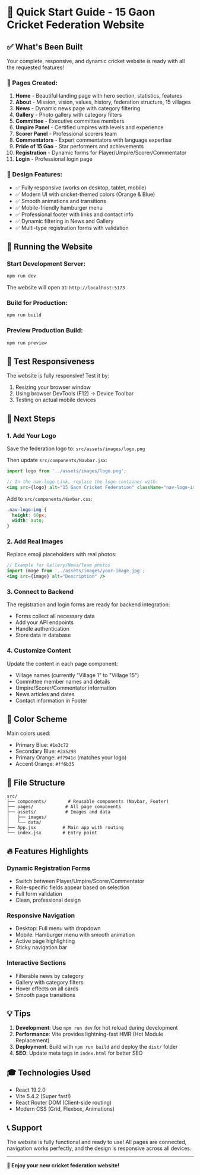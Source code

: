 # 🏏 Quick Start Guide - 15 Gaon Cricket Federation Website

## ✅ What's Been Built

Your complete, responsive, and dynamic cricket website is ready with all the requested features!

### 📄 Pages Created:

1. **Home** - Beautiful landing page with hero section, statistics, features
2. **About** - Mission, vision, values, history, federation structure, 15 villages
3. **News** - Dynamic news page with category filtering
4. **Gallery** - Photo gallery with category filters
5. **Committee** - Executive committee members
6. **Umpire Panel** - Certified umpires with levels and experience
7. **Scorer Panel** - Professional scorers team
8. **Commentators** - Expert commentators with language expertise
9. **Pride of 15 Gao** - Star performers and achievements
10. **Registration** - Dynamic forms for Player/Umpire/Scorer/Commentator
11. **Login** - Professional login page

### 🎨 Design Features:

- ✅ Fully responsive (works on desktop, tablet, mobile)
- ✅ Modern UI with cricket-themed colors (Orange & Blue)
- ✅ Smooth animations and transitions
- ✅ Mobile-friendly hamburger menu
- ✅ Professional footer with links and contact info
- ✅ Dynamic filtering in News and Gallery
- ✅ Multi-type registration forms with validation

## 🚀 Running the Website

### Start Development Server:

```bash
npm run dev
```

The website will open at: `http://localhost:5173`

### Build for Production:

```bash
npm run build
```

### Preview Production Build:

```bash
npm run preview
```

## 📱 Test Responsiveness

The website is fully responsive! Test it by:
1. Resizing your browser window
2. Using browser DevTools (F12) → Device Toolbar
3. Testing on actual mobile devices

## 🎯 Next Steps

### 1. Add Your Logo

Save the federation logo to: `src/assets/images/logo.png`

Then update `src/components/Navbar.jsx`:

```jsx
import logo from '../assets/images/logo.png';

// In the nav-logo Link, replace the logo-container with:
<img src={logo} alt="15 Gaon Cricket Federation" className="nav-logo-img" />
```

Add to `src/components/Navbar.css`:
```css
.nav-logo-img {
  height: 60px;
  width: auto;
}
```

### 2. Add Real Images

Replace emoji placeholders with real photos:

```jsx
// Example for Gallery/News/Team photos
import image from '../assets/images/your-image.jpg';
<img src={image} alt="Description" />
```

### 3. Connect to Backend

The registration and login forms are ready for backend integration:
- Forms collect all necessary data
- Add your API endpoints
- Handle authentication
- Store data in database

### 4. Customize Content

Update the content in each page component:
- Village names (currently "Village 1" to "Village 15")
- Committee member names and details
- Umpire/Scorer/Commentator information
- News articles and dates
- Contact information in Footer

## 🎨 Color Scheme

Main colors used:
- Primary Blue: `#1e3c72`
- Secondary Blue: `#2a5298`
- Primary Orange: `#f7941d` (matches your logo)
- Accent Orange: `#ff6b35`

## 📂 File Structure

```
src/
├── components/        # Reusable components (Navbar, Footer)
├── pages/            # All page components
├── assets/           # Images and data
│   ├── images/
│   └── data/
├── App.jsx          # Main app with routing
└── index.jsx        # Entry point
```

## 🔥 Features Highlights

### Dynamic Registration Forms
- Switch between Player/Umpire/Scorer/Commentator
- Role-specific fields appear based on selection
- Full form validation
- Clean, professional design

### Responsive Navigation
- Desktop: Full menu with dropdown
- Mobile: Hamburger menu with smooth animation
- Active page highlighting
- Sticky navigation bar

### Interactive Sections
- Filterable news by category
- Gallery with category filters
- Hover effects on all cards
- Smooth page transitions

## 💡 Tips

1. **Development**: Use `npm run dev` for hot reload during development
2. **Performance**: Vite provides lightning-fast HMR (Hot Module Replacement)
3. **Deployment**: Build with `npm run build` and deploy the `dist/` folder
4. **SEO**: Update meta tags in `index.html` for better SEO

## 🎓 Technologies Used

- React 19.2.0
- Vite 5.4.2 (Super fast!)
- React Router DOM (Client-side routing)
- Modern CSS (Grid, Flexbox, Animations)

## 📞 Support

The website is fully functional and ready to use! All pages are connected, navigation works perfectly, and the design is responsive across all devices.

---

**🏏 Enjoy your new cricket federation website!**

